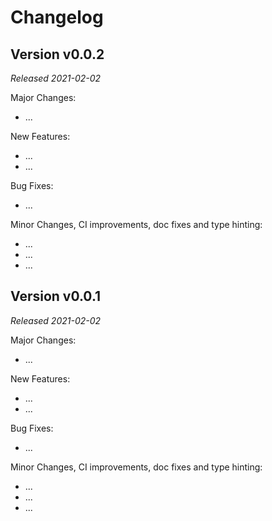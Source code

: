 # Changelog

## Version v0.0.2

*Released 2021-02-02*

Major Changes:

- ...

New Features:

- ...
- ...

Bug Fixes:

- ...

Minor Changes, CI improvements, doc fixes and type hinting:

- ...
- ...
- ...

## Version v0.0.1

*Released 2021-02-02*

Major Changes:

- ...

New Features:

- ...
- ...

Bug Fixes:

- ...

Minor Changes, CI improvements, doc fixes and type hinting:

- ...
- ...
- ...

